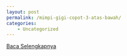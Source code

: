 ```yaml
---
layout: post
permalink: /mimpi-gigi-copot-3-atas-bawah/
categories:
    - Uncategorized
---
```


[Baca Selengkapnya](/03)